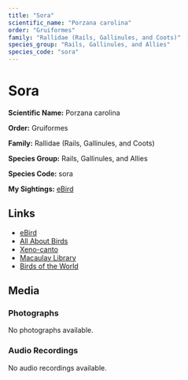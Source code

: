 ```yaml
---
title: "Sora"
scientific_name: "Porzana carolina"
order: "Gruiformes"
family: "Rallidae (Rails, Gallinules, and Coots)"
species_group: "Rails, Gallinules, and Allies"
species_code: "sora"
---
```


# Sora

**Scientific Name:** Porzana carolina

**Order:** Gruiformes

**Family:** Rallidae (Rails, Gallinules, and Coots)

**Species Group:** Rails, Gallinules, and Allies

**Species Code:** sora

**My Sightings:** [eBird](https://ebird.org/lifelist?r=world&time=life&spp=sora)

## Links
* [eBird](https://ebird.org/species/sora) 
* [All About Birds](https://www.allaboutbirds.org/guide/sora) 
* [Xeno-canto](https://www.xeno-canto.org/species/sora) 
* [Macaulay Library](https://search.macaulaylibrary.org/catalog?taxonCode=sora&sort=rating_rank_desc)
* [Birds of the World](https://birdsoftheworld.org/bow/species/sora)

## Media
### Photographs
No photographs available.

### Audio Recordings
No audio recordings available.
